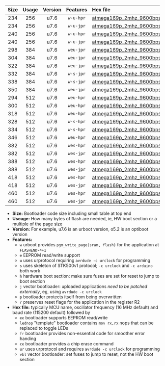 |Size|Usage|Version|Features|Hex file|
|:-:|:-:|:-:|:-:|:--|
|234|256|u7.6|`w-u-hpr`|[atmega169p_2mhz_9600bps_ur.hex](https://raw.githubusercontent.com/stefanrueger/urboot/main/bootloaders/atmega169p/fcpu_2mhz/9600_bps/atmega169p_2mhz_9600bps_ur.hex)|
|234|256|u7.6|`w-u-jpr`|[atmega169p_2mhz_9600bps_ur_vbl.hex](https://raw.githubusercontent.com/stefanrueger/urboot/main/bootloaders/atmega169p/fcpu_2mhz/9600_bps/atmega169p_2mhz_9600bps_ur_vbl.hex)|
|240|256|u7.6|`w-u-hpr`|[atmega169p_2mhz_9600bps_lednop_ur.hex](https://raw.githubusercontent.com/stefanrueger/urboot/main/bootloaders/atmega169p/fcpu_2mhz/9600_bps/atmega169p_2mhz_9600bps_lednop_ur.hex)|
|240|256|u7.6|`w-u-jpr`|[atmega169p_2mhz_9600bps_lednop_ur_vbl.hex](https://raw.githubusercontent.com/stefanrueger/urboot/main/bootloaders/atmega169p/fcpu_2mhz/9600_bps/atmega169p_2mhz_9600bps_lednop_ur_vbl.hex)|
|298|384|u7.6|`weu-jpr`|[atmega169p_2mhz_9600bps_ee_ur_vbl.hex](https://raw.githubusercontent.com/stefanrueger/urboot/main/bootloaders/atmega169p/fcpu_2mhz/9600_bps/atmega169p_2mhz_9600bps_ee_ur_vbl.hex)|
|304|384|u7.6|`weu-jpr`|[atmega169p_2mhz_9600bps_ee_lednop_ur_vbl.hex](https://raw.githubusercontent.com/stefanrueger/urboot/main/bootloaders/atmega169p/fcpu_2mhz/9600_bps/atmega169p_2mhz_9600bps_ee_lednop_ur_vbl.hex)|
|322|384|u7.6|`weu-jpr`|[atmega169p_2mhz_9600bps_ee_lednop_fr_ur_vbl.hex](https://raw.githubusercontent.com/stefanrueger/urboot/main/bootloaders/atmega169p/fcpu_2mhz/9600_bps/atmega169p_2mhz_9600bps_ee_lednop_fr_ur_vbl.hex)|
|332|384|u7.6|`w-s-jpr`|[atmega169p_2mhz_9600bps_vbl.hex](https://raw.githubusercontent.com/stefanrueger/urboot/main/bootloaders/atmega169p/fcpu_2mhz/9600_bps/atmega169p_2mhz_9600bps_vbl.hex)|
|338|384|u7.6|`w-s-jpr`|[atmega169p_2mhz_9600bps_lednop_vbl.hex](https://raw.githubusercontent.com/stefanrueger/urboot/main/bootloaders/atmega169p/fcpu_2mhz/9600_bps/atmega169p_2mhz_9600bps_lednop_vbl.hex)|
|350|384|u7.6|`weu-jpr`|[atmega169p_2mhz_9600bps_ee_lednop_fr_ce_ur_vbl.hex](https://raw.githubusercontent.com/stefanrueger/urboot/main/bootloaders/atmega169p/fcpu_2mhz/9600_bps/atmega169p_2mhz_9600bps_ee_lednop_fr_ce_ur_vbl.hex)|
|294|512|u7.6|`weu-hpr`|[atmega169p_2mhz_9600bps_ee_ur.hex](https://raw.githubusercontent.com/stefanrueger/urboot/main/bootloaders/atmega169p/fcpu_2mhz/9600_bps/atmega169p_2mhz_9600bps_ee_ur.hex)|
|300|512|u7.6|`weu-hpr`|[atmega169p_2mhz_9600bps_ee_lednop_ur.hex](https://raw.githubusercontent.com/stefanrueger/urboot/main/bootloaders/atmega169p/fcpu_2mhz/9600_bps/atmega169p_2mhz_9600bps_ee_lednop_ur.hex)|
|318|512|u7.6|`weu-hpr`|[atmega169p_2mhz_9600bps_ee_lednop_fr_ur.hex](https://raw.githubusercontent.com/stefanrueger/urboot/main/bootloaders/atmega169p/fcpu_2mhz/9600_bps/atmega169p_2mhz_9600bps_ee_lednop_fr_ur.hex)|
|328|512|u7.6|`w-s-hpr`|[atmega169p_2mhz_9600bps.hex](https://raw.githubusercontent.com/stefanrueger/urboot/main/bootloaders/atmega169p/fcpu_2mhz/9600_bps/atmega169p_2mhz_9600bps.hex)|
|334|512|u7.6|`w-s-hpr`|[atmega169p_2mhz_9600bps_lednop.hex](https://raw.githubusercontent.com/stefanrueger/urboot/main/bootloaders/atmega169p/fcpu_2mhz/9600_bps/atmega169p_2mhz_9600bps_lednop.hex)|
|346|512|u7.6|`weu-hpr`|[atmega169p_2mhz_9600bps_ee_lednop_fr_ce_ur.hex](https://raw.githubusercontent.com/stefanrueger/urboot/main/bootloaders/atmega169p/fcpu_2mhz/9600_bps/atmega169p_2mhz_9600bps_ee_lednop_fr_ce_ur.hex)|
|382|512|u7.6|`wes-hpr`|[atmega169p_2mhz_9600bps_ee.hex](https://raw.githubusercontent.com/stefanrueger/urboot/main/bootloaders/atmega169p/fcpu_2mhz/9600_bps/atmega169p_2mhz_9600bps_ee.hex)|
|382|512|u7.6|`wes-jpr`|[atmega169p_2mhz_9600bps_ee_vbl.hex](https://raw.githubusercontent.com/stefanrueger/urboot/main/bootloaders/atmega169p/fcpu_2mhz/9600_bps/atmega169p_2mhz_9600bps_ee_vbl.hex)|
|388|512|u7.6|`wes-hpr`|[atmega169p_2mhz_9600bps_ee_lednop.hex](https://raw.githubusercontent.com/stefanrueger/urboot/main/bootloaders/atmega169p/fcpu_2mhz/9600_bps/atmega169p_2mhz_9600bps_ee_lednop.hex)|
|388|512|u7.6|`wes-jpr`|[atmega169p_2mhz_9600bps_ee_lednop_vbl.hex](https://raw.githubusercontent.com/stefanrueger/urboot/main/bootloaders/atmega169p/fcpu_2mhz/9600_bps/atmega169p_2mhz_9600bps_ee_lednop_vbl.hex)|
|418|512|u7.6|`wes-hpr`|[atmega169p_2mhz_9600bps_ee_lednop_fr.hex](https://raw.githubusercontent.com/stefanrueger/urboot/main/bootloaders/atmega169p/fcpu_2mhz/9600_bps/atmega169p_2mhz_9600bps_ee_lednop_fr.hex)|
|418|512|u7.6|`wes-jpr`|[atmega169p_2mhz_9600bps_ee_lednop_fr_vbl.hex](https://raw.githubusercontent.com/stefanrueger/urboot/main/bootloaders/atmega169p/fcpu_2mhz/9600_bps/atmega169p_2mhz_9600bps_ee_lednop_fr_vbl.hex)|
|460|512|u7.6|`wes-hpr`|[atmega169p_2mhz_9600bps_ee_lednop_fr_ce.hex](https://raw.githubusercontent.com/stefanrueger/urboot/main/bootloaders/atmega169p/fcpu_2mhz/9600_bps/atmega169p_2mhz_9600bps_ee_lednop_fr_ce.hex)|
|460|512|u7.6|`wes-jpr`|[atmega169p_2mhz_9600bps_ee_lednop_fr_ce_vbl.hex](https://raw.githubusercontent.com/stefanrueger/urboot/main/bootloaders/atmega169p/fcpu_2mhz/9600_bps/atmega169p_2mhz_9600bps_ee_lednop_fr_ce_vbl.hex)|

- **Size:** Bootloader code size including small table at top end
- **Useage:** How many bytes of flash are needed, ie, HW boot section or a multiple of the page size
- **Version:** For example, u7.6 is an urboot version, o5.2 is an optiboot version
- **Features:**
  + `w` urboot provides `pgm_write_page(sram, flash)` for the application at `FLASHEND-4+1`
  + `e` EEPROM read/write support
  + `u` uses urprotocol requiring `avrdude -c urclock` for programming
  + `s` uses skeleton of STK500v1 protocol; `-c urclock` and `-c arduino` both work
  + `h` hardware boot section: make sure fuses are set for reset to jump to boot section
  + `j` vector bootloader: uploaded applications *need to be patched externally*, eg, using `avrdude -c urclock`
  + `p` bootloader protects itself from being overwritten
  + `r` preserves reset flags for the application in the register R2
- **Hex file:** typically MCU name, oscillator frequency (16 MHz default) and baud rate (115200 default) followed by
  + `ee` bootloader supports EEPROM read/write
  + `lednop` "template" bootloader contains `mov rx,rx` nops that can be replaced to toggle LEDs
  + `fr` bootloader provides non-essential code for smoother error handing
  + `ce` bootloader provides a chip erase command
  + `ur` uses urprotocol and requires `avrdude -c urclock` for programming
  + `vbl` vector bootloader: set fuses to jump to reset, not the HW boot section
